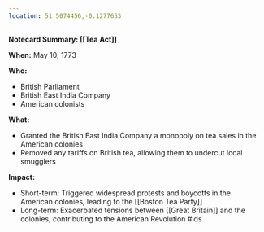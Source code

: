 ```yaml
---
location: 51.5074456,-0.1277653
---
```

**Notecard Summary: [[Tea Act]]**

**When:** May 10, 1773

**Who:**
* British Parliament
* British East India Company
* American colonists

**What:**
* Granted the British East India Company a monopoly on tea sales in the American colonies
* Removed any tariffs on British tea, allowing them to undercut local smugglers

**Impact:**
* Short-term: Triggered widespread protests and boycotts in the American colonies, leading to the [[Boston Tea Party]]
* Long-term: Exacerbated tensions between [[Great Britain]] and the colonies, contributing to the American Revolution
#ids